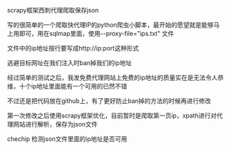 scrapy框架西刺代理爬取保存json

写的很简单的一个爬取快代理IP的python爬虫小脚本，最开始的愿望就是能够马上用即可，用在sqlmap里面，使用--proxy-file="ips.txt" 文件

文件中的ip地址按行要写成http://ip:port这种形式

逃避目标网址在我们注入时ban掉我们的ip地址

经过简单的测试之后，我发免费代理网站上免费的ip地址的质量实在是无法令人恭维，十个ip地址里面能有一个可用的已然不错

不过还是把代码放在github上，有了更好防止ban掉的方法的时候再进行修改

第一次修改之后使用scrapy框架优化，目前暂时是爬取第一页ip，xpath进行对代理网站进行解析，保存为json文件

chechip 检测json文件里面的ip地址是否可用
